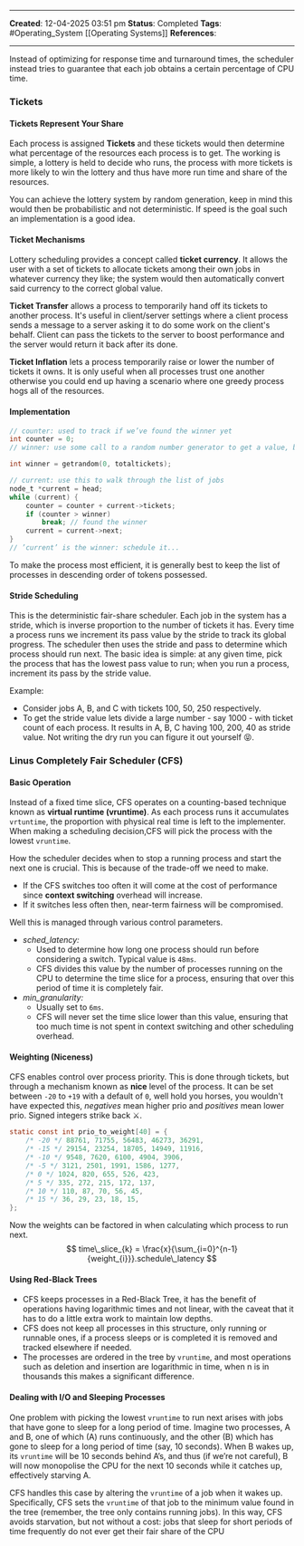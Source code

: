 _____
**Created**: 12-04-2025 03:51 pm
**Status**: Completed
**Tags**: #Operating_System [[Operating Systems]]
**References**: 
______
Instead of optimizing for response time and turnaround times, the scheduler instead tries to guarantee that each job obtains a certain percentage of CPU time. 

### Tickets
#### Tickets Represent Your Share
Each process is assigned **Tickets** and these tickets would then determine what percentage of the resources each process is to get. The working is simple, a lottery is held to decide who runs, the process with more tickets is more likely to win the lottery and thus have more run time and share of the resources.

You can achieve the lottery system by random generation, keep in mind this would then be probabilistic and not deterministic. If speed is the goal such an implementation is a good idea.

#### Ticket Mechanisms
Lottery scheduling provides a concept called **ticket currency**. It allows the user with a set of tickets to allocate tickets among their own jobs in whatever currency they like; the system would then automatically convert said currency to the correct global value.

**Ticket Transfer** allows a process to temporarily hand off its tickets to another process. It's useful in client/server settings where a client process sends a message to a server asking it to do some work on the client's behalf. Client can pass the tickets to the server to boost performance and the server would return it back after its done.

**Ticket Inflation** lets a process temporarily raise or lower the number of tickets it owns. It is only useful when all processes trust one another otherwise you could end up having a scenario where one greedy process hogs all of the resources.

#### Implementation
```c
// counter: used to track if we’ve found the winner yet
int counter = 0;
// winner: use some call to a random number generator to get a value, between 0 and the total # of tickets

int winner = getrandom(0, totaltickets);

// current: use this to walk through the list of jobs
node_t *current = head;
while (current) {
	counter = counter + current->tickets;
	if (counter > winner)
		break; // found the winner
	current = current->next;
}
// ’current’ is the winner: schedule it...
```

To make the process most efficient, it is generally best to keep the list of processes in descending order of tokens possessed.

#### Stride Scheduling
This is the deterministic fair-share scheduler. 
Each job in the system has a stride, which is inverse proportion to the number of tickets it has. Every time a process runs we increment its pass value by the stride to track its global progress. 
The scheduler then uses the stride and pass to determine which process should run next. The basic idea is simple: at any given time, pick the process that has the lowest pass value to run; when you run a process, increment its pass by the stride value.

Example:
- Consider jobs A, B, and C with tickets 100, 50, 250 respectively.
- To get the stride value lets divide a large number - say 1000 - with ticket count of each process. It results in A, B, C having 100, 200, 40 as stride value.
Not writing the dry run you can figure it out yourself 😝.

### Linus Completely Fair Scheduler (CFS)
#### Basic Operation
Instead of a fixed time slice, CFS operates on a counting-based technique known as **virtual runtime (vruntime)**. As each process runs it accumulates `vrtuntime`, the proportion with physical real time is left to the implementer. When making a scheduling decision,CFS will pick the process with the lowest `vruntime`.

How the scheduler decides when to stop a running process and start the next one is crucial. This is because of the trade-off we need to make. 
- If the CFS switches too often it will come at the cost of performance since **context switching** overhead will increase.
- If it switches less often then, near-term fairness will be compromised.

Well this is managed through various control parameters.
- *sched_latency:* 
	- Used to determine how long one process should run before considering a switch. Typical value is `48ms`.
	- CFS divides this value by the number of processes running on the CPU to determine the time slice for a process, ensuring that over this period of time it is completely fair.
- *min_granularity:*
	- Usually set to `6ms`.
	- CFS will never set the time slice lower than this value, ensuring that too much time is not spent in context switching and other scheduling overhead.

#### Weighting (Niceness)
CFS enables control over process priority. This is done through tickets, but through a mechanism known as **nice** level of the process. It can be set between `-20` to `+19` with a default of `0`, well hold you horses, you wouldn't have expected this, *negatives* mean higher prio and *positives* mean lower prio.
Signed integers strike back ⚔.
```c
static const int prio_to_weight[40] = {
	/* -20 */ 88761, 71755, 56483, 46273, 36291,
	/* -15 */ 29154, 23254, 18705, 14949, 11916,
	/* -10 */ 9548, 7620, 6100, 4904, 3906,
	/* -5 */ 3121, 2501, 1991, 1586, 1277,
	/* 0 */ 1024, 820, 655, 526, 423,
	/* 5 */ 335, 272, 215, 172, 137,
	/* 10 */ 110, 87, 70, 56, 45,
	/* 15 */ 36, 29, 23, 18, 15,
};
```

Now the weights can be factored in when calculating which process to run next.
$$
time\_slice_{k} = \frac{x}{\sum_{i=0}^{n-1}{weight_{i}}}.schedule\_latency
$$
#### Using Red-Black Trees
- CFS keeps processes in a Red-Black Tree, it has the benefit of operations having logarithmic times and not linear, with the caveat that it has to do a little extra work to maintain low depths.
- CFS does not keep all processes in this structure, only running or runnable ones, if a process sleeps or is completed it is removed and tracked elsewhere if needed.
- The processes are ordered in the tree by `vruntime`, and most operations such as deletion and insertion are logarithmic in time, when n is in thousands this makes a significant difference.

#### Dealing with I/O and Sleeping Processes
One problem with picking the lowest `vruntime` to run next arises with jobs that have gone to sleep for a long period of time. Imagine two processes, A and B, one of which (A) runs continuously, and the other (B) which has gone to sleep for a long period of time (say, 10 seconds). When B wakes up, its `vruntime` will be 10 seconds behind A’s, and thus (if we’re not careful), B will now monopolise the CPU for the next 10 seconds while it catches up, effectively starving A.

CFS handles this case by altering the `vruntime` of a job when it wakes up. Specifically, CFS sets the `vruntime` of that job to the minimum value found in the tree (remember, the tree only contains running jobs). In this way, CFS avoids starvation, but not without a cost: jobs that sleep for short periods of time frequently do not ever get their fair share of the CPU